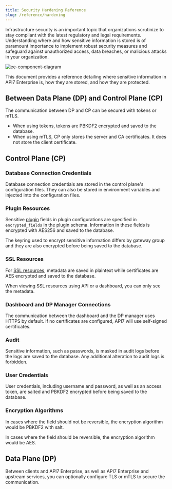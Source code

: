 ```yaml
---
title: Security Hardening Reference
slug: /reference/hardening
---
```


Infrastructure security is an important topic that organizations scrutinize to stay compliant with the latest regulatory and legal requirements. Understanding where and how sensitive information is stored is of paramount importance to implement robust security measures and safeguard against unauthorized access, data breaches, or malicious attacks in your organization.

![ee-component-diagram](https://static.apiseven.com/uploads/2024/04/11/5ZUDl6rt_ee-sec-0411.png)

This document provides a reference detailing where sensitive information in API7 Enterprise is, how they are stored, and how they are protected.

## Between Data Plane (DP) and Control Plane (CP)

The communication between DP and CP can be secured with tokens or mTLS.

* When using tokens, tokens are PBKDF2 encrypted and saved to the database.
* When using mTLS, CP only stores the server and CA certificates. It does not store the client certificate.

## Control Plane (CP)

### Database Connection Credentials

Database connection credentials are stored in the control plane's configuration files. They can also be stored in environment variables and injected into the configuration files.

### Plugin Resources

Sensitive [plugin](../key-concepts/plugins.md) fields in plugin configurations are specified in `encrypted_fields` in the plugin schema. Information in these fields is encrypted with AES256 and saved to the database.

The keyring used to encrypt sensitive information differs by gateway group and they are also encrypted before being saved to the database.

### SSL Resources

For [SSL resources](../key-concepts/ssl-certificates.md), metadata are saved in plaintext while certificates are AES encrypted and saved to the database.

When viewing SSL resources using API or a dashboard, you can only see the metadata.

### Dashboard and DP Manager Connections

The communication between the dashboard and the DP manager uses HTTPS by default. If no certificates are configured, API7 will use self-signed certificates.

### Audit

Sensitive information, such as passwords, is masked in audit logs before the logs are saved to the database. Any additional alteration to audit logs is forbidden.

### User Credentials

User credentials, including username and password, as well as an access token, are salted and PBKDF2 encrypted before being saved to the database.

### Encryption Algorithms

In cases where the field should not be reversible, the encryption algorithm would be PBKDF2 with salt.

In cases where the field should be reversible, the encryption algorithm would be AES.

## Data Plane (DP)

Between clients and API7 Enterprise, as well as API7 Enterprise and upstream services, you can optionally configure TLS or mTLS to secure the communication.
